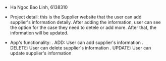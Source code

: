 - Ha Ngoc Bao Linh, 6138310

- Project detail: 
this is the Supplier website that the user can add supplier's information detaily. After adding the information, user can see the option for the case they need to detele or add more. After that, the information will be updated.

- App's functionality: 
. ADD: User can add supplier's information
. DELETE: User can delete supplier's information
. UPDATE: User can update supplier's information